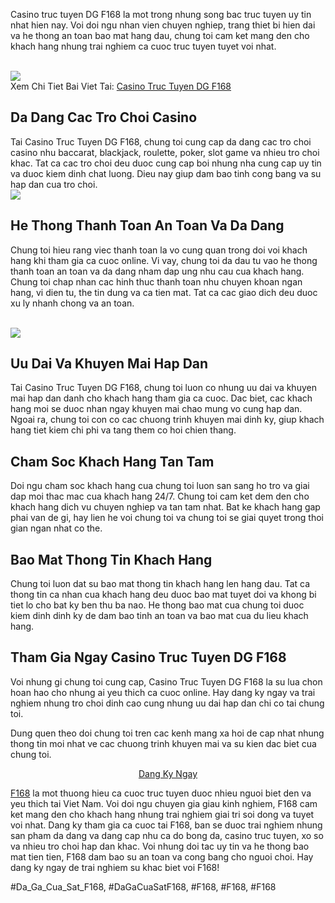 <div class="container">
<p>
      Casino truc tuyen DG F168 la mot trong nhung song bac truc tuyen uy tin nhat hien nay. Voi doi ngu nhan vien chuyen nghiep, trang thiet bi hien dai va he thong an toan bao mat hang dau, chung toi cam ket mang den cho khach hang nhung trai nghiem ca cuoc truc tuyen tuyet voi nhat.
    </p><br><img src="https://shopifydev.io/wp-content/uploads/2025/02/casino.png"></br>
Xem Chi Tiet Bai Viet Tai: <a href="https://f168.onl/casino-truc-tuyen-dg/">Casino Truc Tuyen DG F168</a>

<h2>Da Dang Cac Tro Choi Casino</h2>
<p>
      Tai Casino Truc Tuyen DG F168, chung toi cung cap da dang cac tro choi casino nhu baccarat, blackjack, roulette, poker, slot game va nhieu tro choi khac. Tat ca cac tro choi deu duoc cung cap boi nhung nha cung cap uy tin va duoc kiem dinh chat luong. Dieu nay giup dam bao tinh cong bang va su hap dan cua tro choi.
    <br><img src="https://shopifydev.io/wp-content/uploads/2025/02/ban-ca.png"></br>
<h2>He Thong Thanh Toan An Toan Va Da Dang</h2>
<p>
      Chung toi hieu rang viec thanh toan la vo cung quan trong doi voi khach hang khi tham gia ca cuoc online. Vi vay, chung toi da dau tu vao he thong thanh toan an toan va da dang nham dap ung nhu cau cua khach hang. Chung toi chap nhan cac hinh thuc thanh toan nhu chuyen khoan ngan hang, vi dien tu, the tin dung va ca tien mat. Tat ca cac giao dich deu duoc xu ly nhanh chong va an toan.
    </p><br><img src="https://shopifydev.io/wp-content/uploads/2025/02/live-casino.jpg"></br>

<h2>Uu Dai Va Khuyen Mai Hap Dan</h2>
<p>
      Tai Casino Truc Tuyen DG F168, chung toi luon co nhung uu dai va khuyen mai hap dan danh cho khach hang tham gia ca cuoc. Dac biet, cac khach hang moi se duoc nhan ngay khuyen mai chao mung vo cung hap dan. Ngoai ra, chung toi con co cac chuong trinh khuyen mai dinh ky, giup khach hang tiet kiem chi phi va tang them co hoi chien thang.
    
<h2>Cham Soc Khach Hang Tan Tam</h2>
<p>
      Doi ngu cham soc khach hang cua chung toi luon san sang ho tro va giai dap moi thac mac cua khach hang 24/7. Chung toi cam ket dem den cho khach hang dich vu chuyen nghiep va tan tam nhat. Bat ke khach hang gap phai van de gi, hay lien he voi chung toi va chung toi se giai quyet trong thoi gian ngan nhat co the.
    </p>

<h2>Bao Mat Thong Tin Khach Hang</h2>
<p>
      Chung toi luon dat su bao mat thong tin khach hang len hang dau. Tat ca thong tin ca nhan cua khach hang deu duoc bao mat tuyet doi va khong bi tiet lo cho bat ky ben thu ba nao. He thong bao mat cua chung toi duoc kiem dinh dinh ky de dam bao tinh an toan va bao mat cua du lieu khach hang.
    
<h2>Tham Gia Ngay Casino Truc Tuyen DG F168</h2>
<p>
      Voi nhung gi chung toi cung cap, Casino Truc Tuyen DG F168 la su lua chon hoan hao cho nhung ai yeu thich ca cuoc online. Hay dang ky ngay va trai nghiem nhung tro choi dinh cao cung nhung uu dai hap dan chi co tai chung toi.
    </p>
<p>
      Dung quen theo doi chung toi tren cac kenh mang xa hoi de cap nhat nhung thong tin moi nhat ve cac chuong trinh khuyen mai va su kien dac biet cua chung toi.
    </p>
<p style="text-align: center;">
<a class="button" href="#">Dang Ky Ngay</a>
</p>
</div><p><a href="https://f168.onl/">F168</a> la mot thuong hieu ca cuoc truc tuyen duoc nhieu nguoi biet den va yeu thich tai Viet Nam. Voi doi ngu chuyen gia giau kinh nghiem, F168 cam ket mang den cho khach hang nhung trai nghiem giai tri soi dong va tuyet voi nhat. Dang ky tham gia ca cuoc tai F168, ban se duoc trai nghiem nhung san pham da dang va dang cap nhu ca do bong da, casino truc tuyen, xo so va nhieu tro choi hap dan khac. Voi nhung doi tac uy tin va he thong bao mat tien tien, F168 dam bao su an toan va cong bang cho nguoi choi. Hay dang ky ngay de trai nghiem su khac biet voi F168!</p>
#Da_Ga_Cua_Sat_F168, #DaGaCuaSatF168, #F168, #F168, #F168
